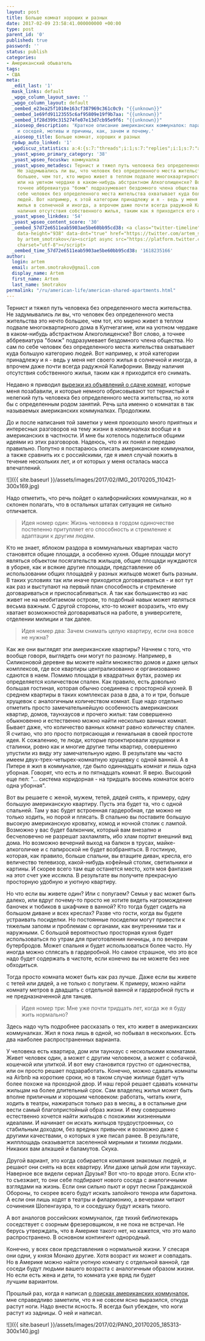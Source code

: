```yaml
---
layout: post
title: Больше комнат хороших и разных
date: 2017-02-09 23:58:41.000000000 +00:00
type: post
parent_id: '0'
published: true
password: ''
status: publish
categories:
- Американский обыватель
tags:
- США
meta:
  _edit_last: '1'
  mask_links: default
  _wpgo_column_layout_save: ''
  _wpgo_column_layout: default
  _oembed_e23ea25f1010e163cf387969c361c0c9: "{{unknown}}"
  _oembed_1e69fd91123555c6af95809e19f9b7aa: "{{unknown}}"
  _oembed_1f28d399c315274fe07e13d7cb95e9f6: "{{unknown}}"
  _aioseop_description: 'Краткое описание американских коммуналок: параметры комнат
    и соседей, мотивы и причины, как, зачем и почему.'
  _aioseop_title: Больше комнат, хороших и разных
  rp4wp_auto_linked: '1'
  _wpdiscuz_statistics: a:4:{s:7:"threads";i:1;s:7:"replies";i:1;s:7:"authors";i:2;s:14:"recent_authors";a:2:{i:0;O:8:"stdClass":3:{s:20:"comment_author_email";s:25:"artem.smotrakov@gmail.com";s:14:"comment_author";s:5:"artem";s:7:"user_id";s:1:"1";}i:1;O:8:"stdClass":3:{s:20:"comment_author_email";s:21:"irishdrakon@gmail.com";s:14:"comment_author";s:6:"Iren4k";s:7:"user_id";s:1:"0";}}}
  _yoast_wpseo_primary_category: '38'
  _yoast_wpseo_focuskw: коммуналка
  _yoast_wpseo_metadesc: Тернист и тяжел путь человека без определенного места жительства.
    Не задумывались ли вы, что человек без определенного места жительства это нечто
    большее, чем тот, кто мирно живет в теплом подвале многоквартирного дома в Купчегагине,
    или на уютном чердаке в каком-нибудь абстрактном Алкоголищенске? Вот слово, а
    точнее аббревиатура "бомж" подразумевает бездомного члена общества. Но сам по
    себе человек без определенного места жительства охватывает куда большую категорию
    людей. Вот например, к этой категории принадлежу и я - ведь у меня нет своего
    жилья в солнечной и иногда, а впрочем даже почти всегда радужной Калифорнии. Ввиду
    наличия отсутствия собственного жилья, таким как я приходится его снимать.
  _yoast_wpseo_linkdex: '54'
  _yoast_wpseo_content_score: '30'
  _oembed_57d72e6511eab5903ae5be60bb95cd38: <a class="twitter-timeline" data-width="625"
    data-height="938" data-dnt="true" href="https://twitter.com/artem_smotrakov?ref_src=twsrc%5Etfw">Tweets
    by artem_smotrakov</a><script async src="https://platform.twitter.com/widgets.js"
    charset="utf-8"></script>
  _oembed_time_57d72e6511eab5903ae5be60bb95cd38: '1618235166'
author:
  login: artem
  email: artem.smotrakov@gmail.com
  display_name: Artem
  first_name: Artem
  last_name: Smotrakov
permalink: "/ru/american-life/american-shared-apartments.html"
---
```

Тернист и тяжел путь человека без определенного места жительства. Не задумывались ли вы, что человек без определенного места жительства это нечто большее, чем тот, кто мирно живет в теплом подвале многоквартирного дома в Купчегагине, или на уютном чердаке в каком-нибудь абстрактном Алкоголищенске? Вот слово, а точнее аббревиатура "бомж" подразумевает бездомного члена общества. Но сам по себе человек без определенного места жительства охватывает куда большую категорию людей. Вот например, к этой категории принадлежу и я - ведь у меня нет своего жилья в солнечной и иногда, а впрочем даже почти всегда радужной Калифорнии. Ввиду наличия отсутствия собственного жилья, таким как я приходится его снимать.

Недавно я приводил [вырезки из объявлений о сдаче комнат](http://blog.gypsyengineer.com/american-life/looking-for-roommates-in-america.html), которые меня позабавили, и которые немного обрисовывают тот тернистый и нелегкий путь человека без определенного места жительства, но хотя бы с определенным родом занятий. Речь шла именно о комнатах в так называемых американских коммуналках. Продолжим.

До и после написания той заметки&nbsp;у меня произошло&nbsp;много приятных и интересных разговоров на тему жизни в коммуналках вообще и в американских в частности. И мне бы хотелось поделиться общими идеями из этих разговоров. Надеюсь, что я их понял и передаю правильно. Попутно я постараюсь описать американские коммуналки, а также сравнить их с российскими, где я имел случай пожить в течение нескольких лет, и от которых у меня осталась масса впечатлений.

![]({{ site.baseurl }}/assets/images/2017/02/IMG_20170205_110421-300x169.jpg)

<!--more-->

Надо отметить, что речь пойдет о калифорнийских коммуналках, но я склонен полагать, что в остальных штатах ситуация не сильно отличается.

> Идея номер один: Жизнь человека в гордом одиночестве постепенно притупляет его способность и стремление к адаптации к другим людям.

Кто не знает, яблоком раздора в коммунальных квартирах часто становятся общие площади, а особенно кухня. Общие площади могут являться объектом посягательств жильцов, общие площади нуждаются в уборке, как и всякие другие площади, представление об использовании общих площадей у разных жильцов может быть разным. В таких условиях так или иначе приходится договариваться - и вот тут как раз и выступают на первый план способность и стремление договариваться и приспосабливаться. А так как большинство из нас живет не на необитаемом острове, то подобный навык может являться весьма важным. С другой стороны, кто-то может возразить, что ему хватает возможностей договариваться на работе, в университете, отделении милиции и так далее.

> Идея номер два: Зачем снимать целую квартиру, если она вовсе не нужна?

Как же они выглядят эти американские квартиры? Начнем с того, что вообще говоря, выглядеть они могут по разному. Например, в Силиконовой деревне вы можете найти множество домов и даже целых комплексов, где все квартиры централизованно и организованно сдаются в наем. Помимо площади в квадратных футах, размер их определяется количеством спален. Как правило, есть довольно большая гостиная, которая обычно соединена с просторной кухней. В среднем квартиры в таких комплексах раза в два, а то и три, больше хрущевок с аналогичным&nbsp;количеством комнат. Еще надо отдельно отметить просто замечательнейшую особенность американских квартир, домов, таунхаусов и прочего жилья: там совершенно обыкновенно и естественно можно найти несколько ванных комнат. Бывает даже, что количество ванных комнат равно количеству спален. Я считаю, что это просто потрясающая и гениальная в своей простоте идея. К сожалению, те люди, которые проектировали хрущевки и сталинки, ровно как и многие другие типы квартир, совершенно упустили из виду эту замечательную идею. В результате мы часто имеем двух-трех-четырех-комнатную хрущевку с одной ванной. А в Питере я жил в коммуналке, где было одиннадцать комнат и лишь одна уборная. Говорят, что есть и по пятнадцать комнат. Я верю. Высоцкий еще пел: "... система коридорная - на тридцать восемь комнаток всего одна уборная".

Вот вы решаете с женой, мужем, тетей, дядей снять, к примеру, одну большую американскую квартиру. Пусть эта будет та, что с одной спальней. Там у вас будет встроенная гардеробная, где можно не только ходить, но порой и плясать. В спальню&nbsp;вы поставите большую высокую американскую кроватку, комод и ночной столик с лампой. Возможно у вас будет балкончик, который вам внезапно и бесчеловечно не разрешат захламлять, ибо хлам портит внешний вид дома. Но возможно вечерний выход на балкон в трусах, майке-алкоголичке и с папироской не будет возбраняться. В гостиную, которая, как правило, больше спальни, вы втащите&nbsp;диван, кресла, его величество телевизор, какой-нибудь кофейный столик, светильники и картины. И скорее всего там еще останется место, хотя моя фантазия на этот счет уже иссякла. В результате вы получите прекрасную просторную удобную и уютную квартиру.

Но что если вы живете один? Или с попугаем? Семья у вас может быть далеко, или вдруг почему-то&nbsp;просто не хотите видеть нагромождение баночек и тюбиков в шкафчике в ванной? Кто тогда будет сидеть на большом диване и всех креслах? Разве что гости, когда вы будете устраивать посиделки. Но постоянные посиделки могут привести к тяжелым запоям и проблемам с органами, как внутренними так и наружными. С большой вероятностью просторная кухня будет использоваться по утрам для приготовления яичницы, а по вечерам бутербродов. Может спальня и будет использоваться более часто. Ну иногда можно сплясать в гардеробной. Но самое страшное, что это все надо будет содержать в чистоте, если конечно вы не можете без нее обходиться.

Тогда просто комната может быть как раз лучше. Даже если вы живете с тетей или дядей, а не только с попугаем. К примеру, можно найти комнату метров в двадцать с отдельной ванной и гардеробной пусть и не предназначенной для танцев.

> Идея номер три: Мне уже почти тридцать лет, когда же я буду жить нормально?

Здесь надо чуть подробнее рассказать о тех, кто живет в американских коммуналках. Жил я пока лишь в одной, но побывал в нескольких. Есть два наиболее распространенных варианта.

У человека есть квартира, дом или таунхаус с несколькими комнатами. Живет человек один, а может с другим человеком, а может с собачкой, кошечкой или улиткой. И вот ему становится грустно от одиночества, или он просто решает подзаработать. Конечно, можно сдавать комнаты на Airbnb на короткие сроки, но в таком случае жилище будет чуть более похоже на проходной двор. И наш герой решает сдавать комнаты жильцам на более длительный срок. Сам владелец жилья может быть вполне приличным&nbsp;и хорошим человеком: работать, читать книги, ходить в театры, нажираться только раз в месяц, а в остальные дни вести самый благопристойный образ жизни. И ему совершенно естественно хочется найти жильцов с похожими жизненными идеалами. И начинает он искать жильцов трудоустроенных, со стабильным доходом, без вредных привычек и возможно даже с другими качествами, о которых я уже писал ранее. В результате, жилплощадь оказывается заселенной мирными и тихими людьми. Никаких вам алкашей и баламутов. Скука.

Другой вариант, это когда собирается компания знакомых людей, и решают они снять на всех квартиру. Или даже целый дом или таунхаус. Наверное все видели сериал Друзья? Вот что-то вроде этого. Если кто-то съезжает, то они себе подбирают нового соседа с аналогичными взглядами на жизнь. Если они сильно пьют и орут песни Гражданской Обороны, то скорее всего будут искать запойного&nbsp;тенора или баритона. А если они лишь ходят в театры и филармонию, а вечерами читают сочинения Шопенгауэра, то и соседушку будут искать тихого.

А вот аналогов российских коммуналок, где тихий библиотекарь соседствует с озорным фрезеровщиком, я не пока не встречал. Не берусь утверждать, что в Америке такого нет, но кажется, что это мало распространено. В основном контингент однородный.

Конечно, у всех свои представления о нормальной жизни. У слесаря они одни, у князя Монако другие. Хотя возраст их может и совпадать. Но в Америке можно найти уютную комнату с отдельной ванной, где соседи будут людьми вашего возраста с аналогичным образом жизни. Но если есть жена и дети, то комната уже вряд ли будет лучшим&nbsp;вариантом.

Прошлый раз, когда я написал [о поисках американских коммуналок](http://blog.gypsyengineer.com/american-life/looking-for-roommates-in-america.html), мне справедливо заметили, что я не совсем ясно выразился, откуда растут ноги. Надо внести ясность. Я всегда был убежден, что ноги растут из задницы. О ней&nbsp;и написал.

![]({{ site.baseurl }}/assets/images/2017/02/PANO_20170205_185313-300x140.jpg)

